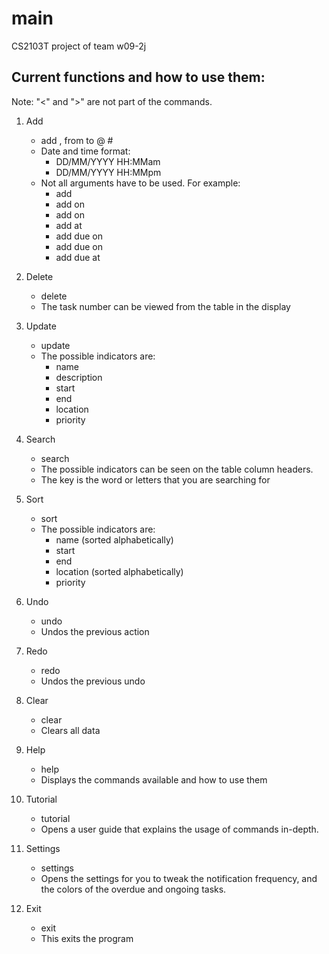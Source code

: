 main
====

CS2103T project of team w09-2j

Current functions and how to use them: 
--------------
Note: "<" and ">" are not part of the commands.

1. Add
	- add <name>, <description> from <start date start time> to <end date end time> @<location> #<important>
 	- Date and time format: 
		- DD/MM/YYYY HH:MMam
		- DD/MM/YYYY HH:MMpm
	- Not all arguments have to be used. For example:
	   	- add <task>
		- add <name> on <start date start time> 
		- add <name> on <start date>
		- add <name> at <start time>
		- add <name> due on <end date end time>
		- add <name> due on <end date>
		- add <name> due at <end time>

2. Delete
  	- delete <task index number>
  	- The task number can be viewed from the table in the display

3. Update
  	- update <task index number> <indicator> <new info>
  	- The possible indicators are:
	  	- name
	  	- description
	  	- start
	  	- end
	  	- location
	  	- priority

4. Search
	- search <indicator> <item> 
	- The possible indicators can be seen on the table column headers.
	- The key is the word or letters that you are searching for
	
5. Sort
	- sort <indicator>
	- The possible indicators are:
		- name (sorted alphabetically)
		- start
		- end
		- location (sorted alphabetically)
		- priority

6. Undo
 	- undo
 	- Undos the previous action

7. Redo
 	- redo
 	- Undos the previous undo

8. Clear
  	- clear
  	- Clears all data

9. Help
	- help
	- Displays the commands available and how to use them
	
10. Tutorial
	- tutorial
	- Opens a user guide that explains the usage of commands in-depth.
	
11. Settings
	- settings
	- Opens the settings for you to tweak the notification frequency, and the colors of the overdue and ongoing tasks.
  
12. Exit
  	- exit
  	- This exits the program
